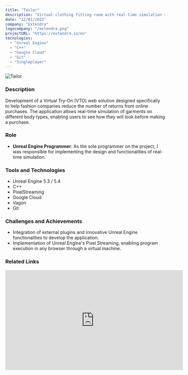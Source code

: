 ```yaml
---
title: "Tailor"
description: "Virtual clothing fitting room with real-time simulation run in pixel streaming."
date: "12/01/2023"
company: "Extendra"
logocompany: "/extendra.png"
projectURL: "https://extendra.io/en"
tecnologies:
  - "Unreal Engine"
  - "C++"
  - "Google Cloud"
  - "Git"
  - "Singleplayer"
---
```

![Tailor](/Tailor.png)

### Description

Development of a Virtual Try-On (VTO) web solution designed specifically to help fashion companies reduce the number of returns from online purchases. The application allows real-time simulation of garments on different body types, enabling users to see how they will look before making a purchase.

### Role

- **Unreal Engine Programmer**: As the sole programmer on the project, I was responsible for implementing the design and functionalities of real-time simulation.

### Tools and Technologies

- Unreal Engine 5.3 / 5.4
- C++
- PixelStreaming
- Google Cloud
- Vagon
- Git

### Challenges and Achievements

- Integration of external plugins and innovative Unreal Engine functionalities to develop the application.
- Implementation of Unreal Engine's Pixel Streaming, enabling program execution in any browser through a virtual machine.

### Related Links

<iframe width="560" height="315" src="https://www.youtube.com/embed/eIUd_emqMFE?si=dz9Zj0CiuN19l8_W" title="YouTube video player" frameborder="0" allow="accelerometer; autoplay; clipboard-write; encrypted-media; gyroscope; picture-in-picture; web-share" referrerpolicy="strict-origin-when-cross-origin" allowfullscreen></iframe>